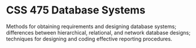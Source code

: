 CSS 475 Database Systems   
====================


Methods for obtaining requirements and designing database systems; differences between hierarchical, relational, and network database designs; techniques for designing and coding effective reporting procedures.   



